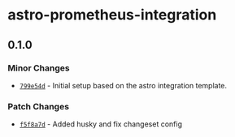 # astro-prometheus-integration

## 0.1.0

### Minor Changes

- [`799e54d`](https://github.com/dvelasquez/astro-prometheus-integration/commit/799e54dc07cd82a7a1c61bf3b0a0116b43529d06) - Initial setup based on the astro integration template.

### Patch Changes

- [`f5f8a7d`](https://github.com/dvelasquez/astro-prometheus-integration/commit/f5f8a7d262112686a07908a6b0e4e29df9051b9d) - Added husky and fix changeset config
